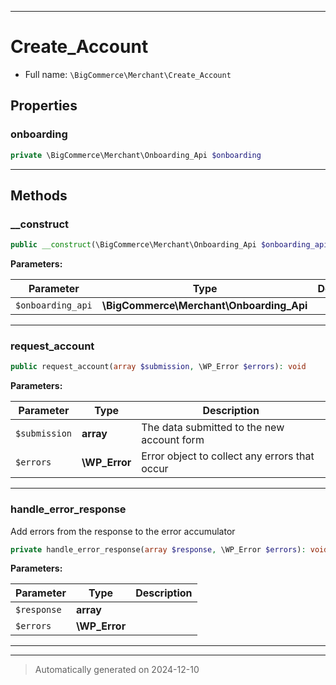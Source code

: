 ***

# Create_Account





* Full name: `\BigCommerce\Merchant\Create_Account`



## Properties


### onboarding



```php
private \BigCommerce\Merchant\Onboarding_Api $onboarding
```






***

## Methods


### __construct



```php
public __construct(\BigCommerce\Merchant\Onboarding_Api $onboarding_api): mixed
```








**Parameters:**

| Parameter | Type | Description |
|-----------|------|-------------|
| `$onboarding_api` | **\BigCommerce\Merchant\Onboarding_Api** |  |





***

### request_account



```php
public request_account(array $submission, \WP_Error $errors): void
```








**Parameters:**

| Parameter | Type | Description |
|-----------|------|-------------|
| `$submission` | **array** | The data submitted to the new account form |
| `$errors` | **\WP_Error** | Error object to collect any errors that occur |





***

### handle_error_response

Add errors from the response to the error accumulator

```php
private handle_error_response(array $response, \WP_Error $errors): void
```








**Parameters:**

| Parameter | Type | Description |
|-----------|------|-------------|
| `$response` | **array** |  |
| `$errors` | **\WP_Error** |  |





***


***
> Automatically generated on 2024-12-10

